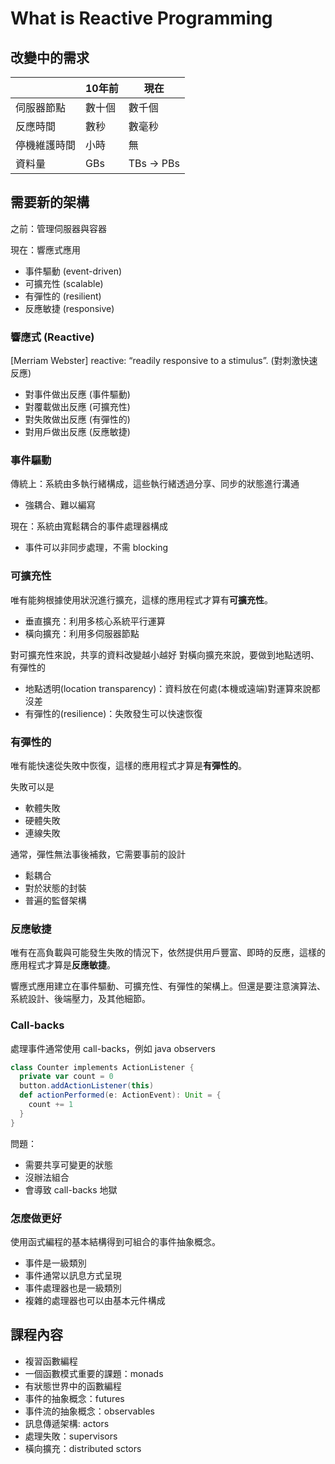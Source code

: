 # What is Reactive Programming

## 改變中的需求

|   | 10年前 | 現在 |
|---|--------|------|
| 伺服器節點 | 數十個 | 數千個 |
| 反應時間 | 數秒 | 數毫秒 |
| 停機維護時間| 小時 | 無 |
| 資料量 | GBs | TBs → PBs |

## 需要新的架構

之前：管理伺服器與容器

現在：響應式應用
- 事件驅動 (event-driven)
- 可擴充性 (scalable)
- 有彈性的 (resilient)
- 反應敏捷 (responsive)

### 響應式 (Reactive)

[Merriam Webster] reactive: “readily responsive to a stimulus”. (對刺激快速反應)

- 對事件做出反應 (事件驅動)
- 對覆載做出反應 (可擴充性)
- 對失敗做出反應 (有彈性的)
- 對用戶做出反應 (反應敏捷)

### 事件驅動

傳統上：系統由多執行緒構成，這些執行緒透過分享、同步的狀態進行溝通
- 強耦合、難以編寫

現在：系統由寬鬆耦合的事件處理器構成
- 事件可以非同步處理，不需 blocking

### 可擴充性

唯有能夠根據使用狀況進行擴充，這樣的應用程式才算有**可擴充性**。
- 垂直擴充：利用多核心系統平行運算
- 橫向擴充：利用多伺服器節點

對可擴充性來說，共享的資料改變越小越好
對橫向擴充來說，要做到地點透明、有彈性的
- 地點透明(location transparency)：資料放在何處(本機或遠端)對運算來說都沒差
- 有彈性的(resilience)：失敗發生可以快速恢復

### 有彈性的

唯有能快速從失敗中恢復，這樣的應用程式才算是**有彈性的**。

失敗可以是
- 軟體失敗
- 硬體失敗
- 連線失敗

通常，彈性無法事後補救，它需要事前的設計
- 鬆耦合
- 對於狀態的封裝
- 普遍的監督架構

### 反應敏捷

唯有在高負載與可能發生失敗的情況下，依然提供用戶豐富、即時的反應，這樣的應用程式才算是**反應敏捷**。

響應式應用建立在事件驅動、可擴充性、有彈性的架構上。但還是要注意演算法、系統設計、後端壓力，及其他細節。

### Call-backs
處理事件通常使用 call-backs，例如 java observers
```scala
class Counter implements ActionListener {
  private var count = 0
  button.addActionListener(this)
  def actionPerformed(e: ActionEvent): Unit = {
    count += 1
  } 
}
```

問題：
- 需要共享可變更的狀態
- 沒辦法組合
- 會導致 call-backs 地獄

### 怎麼做更好

使用函式編程的基本結構得到可組合的事件抽象概念。
- 事件是一級類別
- 事件通常以訊息方式呈現
- 事件處理器也是一級類別
- 複雜的處理器也可以由基本元件構成

## 課程內容

- 複習函數編程
- 一個函數模式重要的課題：monads
- 有狀態世界中的函數編程
- 事件的抽象概念：futures
- 事件流的抽象概念：observables
- 訊息傳遞架構: actors
- 處理失敗：supervisors
- 橫向擴充：distributed sctors
